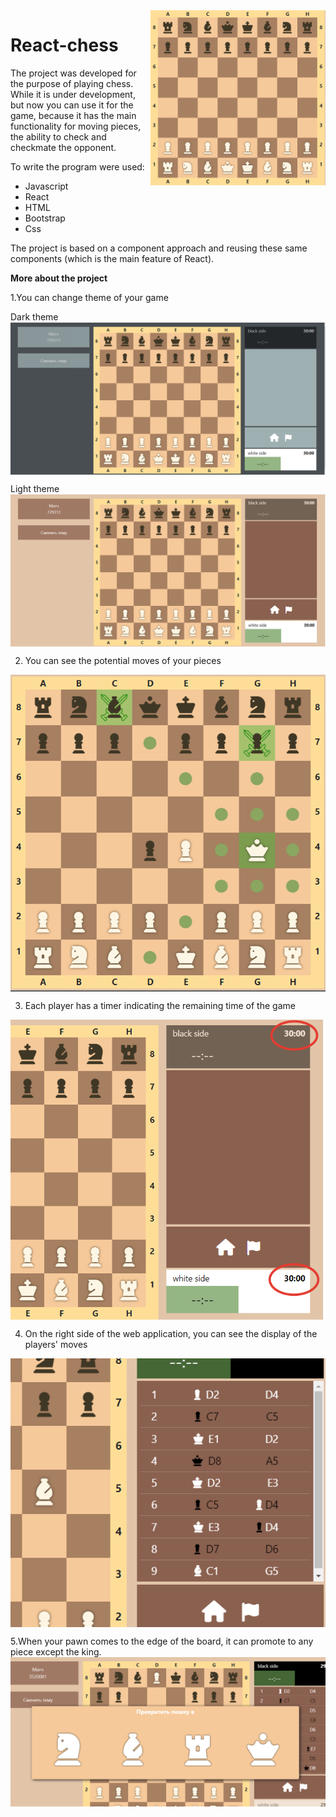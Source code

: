 <img align="right" width="280" height="280" src="readMeImg/2022-12-05_13-40-15.png" alt="react-chess">

# React-chess
The project was developed for the purpose of playing chess. While it is under development, but now you can use it for the game, because it has the main functionality for moving pieces, the ability to check and checkmate the opponent.

To write the program were used: 
- Javascript 
- React 
- HTML
- Bootstrap
- Css

The project is based on a component approach and reusing these same components (which is the main feature of React).

**More about the project**

1.You can change theme of your game 

Dark theme
<img align="center" src="2023-04-03_16-09-40.png" alt="dark-theme">

Light theme
<img align="center" src="2023-04-03_16-14-29.png" alt="light-theme">


2. You can see the potential moves of your pieces
<img align="center" src="2023-04-03_16-17-18.png" alt="light-theme">


3. Each player has a timer indicating the remaining time of the game
<img align="center" src="2023-04-03_16-28-47.png" alt="timer">


4. On the right side of the web application, you can see the display of the players' moves
<img align="center" src="2023-04-03_16-31-50.png" alt="timer">


5.When your pawn comes to the edge of the board, it can promote to any piece except the king.
<img align="center" src="2023-04-03_16-35-04.png" alt="timer">
